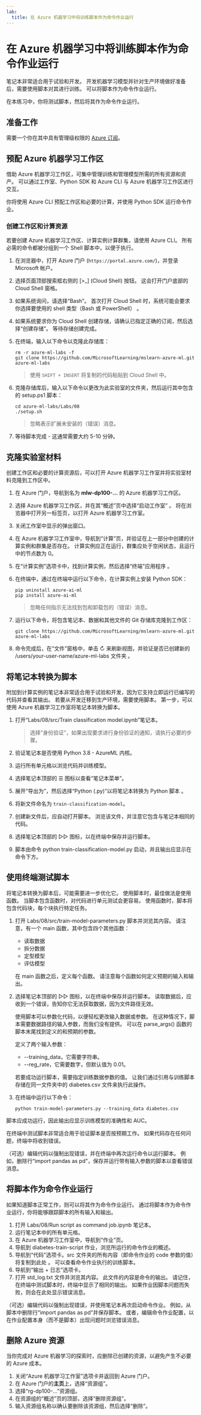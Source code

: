 ```yaml
---
lab:
  title: 在 Azure 机器学习中将训练脚本作为命令作业运行
---
```


# 在 Azure 机器学习中将训练脚本作为命令作业运行

笔记本非常适合用于试验和开发。 开发机器学习模型并针对生产环境做好准备后，需要使用脚本对其进行训练。 可以将脚本作为命令作业运行。

在本练习中，你将测试脚本，然后将其作为命令作业运行。

## 准备工作

需要一个你在其中具有管理级权限的 [Azure 订阅](https://azure.microsoft.com/free?azure-portal=true)。

## 预配 Azure 机器学习工作区

借助 Azure 机器学习工作区，可集中管理训练和管理模型所需的所有资源和资产。 可以通过工作室、Python SDK 和 Azure CLI 与 Azure 机器学习工作区进行交互。

你将使用 Azure CLI 预配工作区和必要的计算，并使用 Python SDK 运行命令作业。

### 创建工作区和计算资源

若要创建 Azure 机器学习工作区、计算实例计算群集，请使用 Azure CLI。 所有必需的命令都被分组到一个 Shell 脚本中，以便于执行。

1. 在浏览器中，打开 Azure 门户 (`https://portal.azure.com/`)，并登录 Microsoft 帐户。
1. 选择页面顶部搜索框右侧的 \[>_] (Cloud Shell) 按钮。 这会打开门户底部的 Cloud Shell 窗格。
1. 如果系统询问，请选择“Bash”。 首次打开 Cloud Shell 时，系统可能会要求你选择要使用的 shell 类型（Bash 或 PowerShell） 。
1. 如果系统要求你为 Cloud Shell 创建存储，请确认已指定正确的订阅，然后选择“创建存储”。 等待存储创建完成。
1. 在终端，输入以下命令以克隆此存储库：

    ```azurecli
    rm -r azure-ml-labs -f
    git clone https://github.com/MicrosoftLearning/mslearn-azure-ml.git azure-ml-labs
    ```

    > 使用 `SHIFT + INSERT` 将复制的代码粘贴到 Cloud Shell 中。

1. 克隆存储库后，输入以下命令以更改为此实验室的文件夹，然后运行其中包含的 setup.ps1 脚本：
    
    ```azurecli
    cd azure-ml-labs/Labs/08
    ./setup.sh
    ```

    > 忽略表示扩展未安装的（错误）消息。

1. 等待脚本完成 - 这通常需要大约 5-10 分钟。

## 克隆实验室材料

创建工作区和必要的计算资源后，可以打开 Azure 机器学习工作室并将实验室材料克隆到工作区中。

1. 在 Azure 门户，导航到名为 **mlw-dp100-...** 的 Azure 机器学习工作区。
1. 选择 Azure 机器学习工作区，并在其“概述”页中选择“启动工作室” 。 将在浏览器中打开另一标签页，以打开 Azure 机器学习工作室。
1. 关闭工作室中显示的弹出窗口。
1. 在 Azure 机器学习工作室中，导航到“计算”页，并验证在上一部分中创建的计算实例和群集是否存在。 计算实例应正在运行，群集应处于空闲状态，且运行中的节点数为 0。
1. 在“计算实例”选项卡中，找到计算实例，然后选择“终端”应用程序 。
1. 在终端中，通过在终端中运行以下命令，在计算实例上安装 Python SDK：

    ```
    pip uninstall azure-ai-ml
    pip install azure-ai-ml
    ```

    > 忽略任何指示无法找到包和卸载包的（错误）消息。

1. 运行以下命令，将包含笔记本、数据和其他文件的 Git 存储库克隆到工作区：

    ```
    git clone https://github.com/MicrosoftLearning/mslearn-azure-ml.git azure-ml-labs
    ```

1. 命令完成后，在“文件”窗格中，单击 &#8635; 来刷新视图，并验证是否已创建新的 /users/your-user-name/azure-ml-labs 文件夹  。

## 将笔记本转换为脚本

附加到计算实例的笔记本非常适合用于试验和开发，因为它支持立即运行已编写的代码并查看其输出。 若要从开发迁移到生产环境，需要使用脚本。 第一步，可以使用 Azure 机器学习工作室将笔记本转换为脚本。

1. 打开“Labs/08/src/Train classification model.ipynb”笔记本。

    > 选择“身份验证”，如果出现要求进行身份验证的通知，请执行必要的步骤。

1. 验证笔记本是否使用 Python 3.8 - AzureML 内核。
1. 运行所有单元格以浏览代码并训练模型。
1. 选择笔记本顶部的 &#9776; 图标以查看“笔记本菜单”。
1. 展开“导出为”，然后选择“Python (.py)”以将笔记本转换为 Python 脚本 。
1. 将新文件命名为 `train-classification-model`。
1. 创建新文件后，应自动打开脚本。 浏览该文件，并注意它包含与笔记本相同的代码。
1. 选择笔记本顶部的 &#9655;&#9655; 图标，以在终端中保存并运行脚本。
1. 脚本由命令 python train-classification-model.py 启动，并且输出应显示在命令下方。

## 使用终端测试脚本

将笔记本转换为脚本后，可能需要进一步优化它。 使用脚本时，最佳做法是使用函数。 当脚本包含函数时，对代码进行单元测试会更容易。 使用函数时，脚本将包含代码块，每个块执行特定任务。

1. 打开 Labs/08/src/train-model-parameters.py 脚本并浏览其内容。
    请注意，有一个 main 函数，其中包含四个其他函数：

    - 读取数据
    - 拆分数据
    - 定型模型
    - 评估模型

    在 main 函数之后，定义每个函数。 请注意每个函数如何定义预期的输入和输出。

1. 选择笔记本顶部的 &#9655;&#9655; 图标，以在终端中保存并运行脚本。 读取数据后，应收到一个错误，告知你它无法获取数据，因为文件路径无效。

    使用脚本可以参数化代码，以便轻松更改输入数据或参数。 在这种情况下，脚本需要数据路径的输入参数，而我们没有提供。 可以在 parse_args() 函数的脚本末尾找到定义的和预期的参数。

    定义了两个输入参数：
    - --training_data，它需要字符串。
    - --reg_rate，它需要数字，但默认值为 0.01。

    若要成功运行脚本，需要指定训练数据参数的值。 让我们通过引用与训练脚本存储在同一文件夹中的 diabetes.csv 文件来执行此操作。

1. 在终端中运行以下命令：

    ```
    python train-model-parameters.py --training_data diabetes.csv
    ```

脚本应成功运行，因此输出应显示训练模型的准确性和 AUC。

在终端中测试脚本非常适合用于验证脚本是否按预期工作。 如果代码存在任何问题，终端中将收到错误。

（可选）编辑代码以强制出现错误，并在终端中再次运行命令以运行脚本。 例如，删除行“import pandas as pd”，保存并运行带有输入参数的脚本以查看错误消息。

## 将脚本作为命令作业运行

如果知道脚本正常工作，则可以将其作为命令作业运行。 通过将脚本作为命令作业运行，你将能够跟踪脚本的所有输入和输出。

1. 打开 Labs/08/Run script as command job.ipynb 笔记本。
1. 运行笔记本中的所有单元格。
1. 在 Azure 机器学习工作室中，导航到“作业”页。
1. 导航到 diabetes-train-script 作业，浏览所运行的命令作业的概述。
1. 导航到“代码”选项卡。src 文件夹的所有内容（即命令作业的 code 参数的值）将复制到此处  。 可以查看命令作业执行的训练脚本。
1. 导航到“输出 + 日志”选项卡。
1. 打开 std_log.txt 文件并浏览其内容。 此文件的内容是命令的输出。 请记住，在终端中测试脚本时，终端中显示了相同的输出。 如果作业因脚本问题而失败，则会在此处显示错误消息。

（可选）编辑代码以强制出现错误，并使用笔记本再次启动命令作业。 例如，从脚本中删除行“import pandas as pd”并保存脚本。 或者，编辑命令作业配置，以在作业配置本身（而不是脚本）出现问题时浏览错误消息。

## 删除 Azure 资源

当你完成对 Azure 机器学习的探索时，应删除已创建的资源，以避免产生不必要的 Azure 成本。

1. 关闭“Azure 机器学习工作室”选项卡并返回到 Azure 门户。
1. 在 Azure 门户的**主页**上，选择“资源组”。
1. 选择“rg-dp100-...”资源组。
1. 在资源组的“概述”页的顶部，选择“删除资源组”。
1. 输入资源组名称以确认要删除该资源组，然后选择“删除”。
